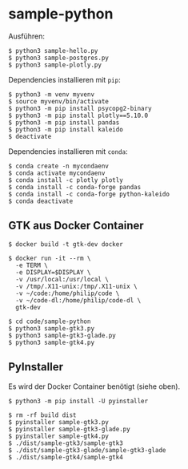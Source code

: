 
# sample-python

Ausführen:

~~~
$ python3 sample-hello.py
$ python3 sample-postgres.py
$ python3 sample-plotly.py
~~~

Dependencies installieren mit `pip`:

~~~
$ python3 -m venv myvenv
$ source myvenv/bin/activate
$ python3 -m pip install psycopg2-binary
$ python3 -m pip install plotly==5.10.0
$ python3 -m pip install pandas
$ python3 -m pip install kaleido
$ deactivate
~~~

Dependencies installieren mit `conda`:

~~~
$ conda create -n mycondaenv
$ conda activate mycondaenv
$ conda install -c plotly plotly
$ conda install -c conda-forge pandas
$ conda install -c conda-forge python-kaleido
$ conda deactivate
~~~

## GTK aus Docker Container

~~~
$ docker build -t gtk-dev docker

$ docker run -it --rm \
  -e TERM \
  -e DISPLAY=$DISPLAY \
  -v /usr/local:/usr/local \
  -v /tmp/.X11-unix:/tmp/.X11-unix \
  -v ~/code:/home/philip/code \
  -v ~/code-dl:/home/philip/code-dl \
  gtk-dev

$ cd code/sample-python
$ python3 sample-gtk3.py
$ python3 sample-gtk3-glade.py
$ python3 sample-gtk4.py
~~~

## PyInstaller

Es wird der Docker Container benötigt (siehe oben).

~~~
$ python3 -m pip install -U pyinstaller
~~~

~~~
$ rm -rf build dist
$ pyinstaller sample-gtk3.py
$ pyinstaller sample-gtk3-glade.py
$ pyinstaller sample-gtk4.py
$ ./dist/sample-gtk3/sample-gtk3
$ ./dist/sample-gtk3-glade/sample-gtk3-glade
$ ./dist/sample-gtk4/sample-gtk4
~~~
